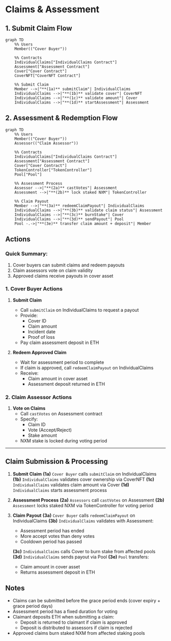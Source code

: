 # Claims & Assessment

## 1. Submit Claim Flow

```mermaid
graph TD
    %% Users
    Member(("Cover Buyer"))

    %% Contracts
    IndividualClaims["IndividualClaims Contract"]
    Assessment["Assessment Contract"]
    Cover["Cover Contract"]
    CoverNFT["CoverNFT Contract"]

    %% Submit Claim
    Member -->|"**(1a)** submitClaim"| IndividualClaims
    IndividualClaims -->|"**(1b)** validate cover"| CoverNFT
    IndividualClaims -->|"**(1c)** validate amount"| Cover
    IndividualClaims -->|"**(1d)** startAssessment"| Assessment
```

## 2. Assessment & Redemption Flow

```mermaid
graph TD
    %% Users
    Member(("Cover Buyer"))
    Assessor(("Claim Assessor"))

    %% Contracts
    IndividualClaims["IndividualClaims Contract"]
    Assessment["Assessment Contract"]
    Cover["Cover Contract"]
    TokenController["TokenController"]
    Pool["Pool"]

    %% Assessment Process
    Assessor -->|"**(2a)** castVotes"| Assessment
    Assessment -->|"**(2b)** lock staked NXM"| TokenController

    %% Claim Payout
    Member -->|"**(3a)** redeemClaimPayout"| IndividualClaims
    IndividualClaims -->|"**(3b)** validate claim status"| Assessment
    IndividualClaims -->|"**(3c)** burnStake"| Cover
    IndividualClaims -->|"**(3d)** sendPayout"| Pool
    Pool -.->|"**(3e)** transfer claim amount + deposit"| Member
```

## Actions

### Quick Summary:

1. Cover buyers can submit claims and redeem payouts
2. Claim assessors vote on claim validity
3. Approved claims receive payouts in cover asset

### 1. Cover Buyer Actions

1. **Submit Claim**

   - Call `submitClaim` on IndividualClaims to request a payout
   - Provide:
     - Cover ID
     - Claim amount
     - Incident date
     - Proof of loss
   - Pay claim assessment deposit in ETH

2. **Redeem Approved Claim**
   - Wait for assessment period to complete
   - If claim is approved, call `redeemClaimPayout` on IndividualClaims
   - Receive:
     - Claim amount in cover asset
     - Assessment deposit returned in ETH

### 2. Claim Assessor Actions

1. **Vote on Claims**
   - Call `castVotes` on Assessment contract
   - Specify:
     - Claim ID
     - Vote (Accept/Reject)
     - Stake amount
   - NXM stake is locked during voting period

---

## Claim Submission & Processing

1. **Submit Claim**
   **(1a)** `Cover Buyer` calls `submitClaim` on IndividualClaims
   **(1b)** `IndividualClaims` validates cover ownership via CoverNFT
   **(1c)** `IndividualClaims` validates claim amount via Cover
   **(1d)** `IndividualClaims` starts assessment process

2. **Assessment Process**
   **(2a)** `Assessors` call `castVotes` on Assessment
   **(2b)** `Assessment` locks staked NXM via TokenController for voting period

3. **Claim Payout**
   **(3a)** `Cover Buyer` calls `redeemClaimPayout` on IndividualClaims
   **(3b)** `IndividualClaims` validates with Assessment:

   - Assessment period has ended
   - More accept votes than deny votes
   - Cooldown period has passed

   **(3c)** `IndividualClaims` calls Cover to burn stake from affected pools
   **(3d)** `IndividualClaims` sends payout via Pool
   **(3e)** `Pool` transfers:

   - Claim amount in cover asset
   - Returns assessment deposit in ETH

## Notes

- Claims can be submitted before the grace period ends (cover expiry + grace period days)
- Assessment period has a fixed duration for voting
- Claimant deposits ETH when submitting a claim:
  - Deposit is returned to claimant if claim is approved
  - Deposit is distributed to assessors if claim is rejected
- Approved claims burn staked NXM from affected staking pools
